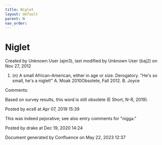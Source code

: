 ```yaml
---
title: Niglet
layout: default
parent: N
nav_order:
---
```


# Niglet

Created by  Unknown User (ajm3), last modified by  Unknown User (baj2) on Nov 27, 2012

1. (n) A small African-American, either in age or size. Derogatory. &quot;He's so small, he's a niglet!&quot; A. Moak 2010Obsolete, Fall 2012. B. Joyce

Comments:

Based on survey results, this word is still obsolete (E Short, N-R, 2019). 

Posted by ecs6 at Apr 07, 2019 15:39

This was indeed pejorative; see also entry comments for &quot;nigga.&quot; 

Posted by drake at Dec 19, 2020 14:24

Document generated by Confluence on May 22, 2023 12:37


